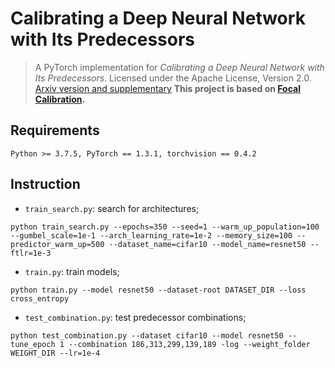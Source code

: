 # Calibrating a Deep Neural Network with Its Predecessors

> A PyTorch implementation for _Calibrating a Deep Neural Network with Its Predecessors_. Licensed under the Apache License, Version 2.0.
> [Arxiv version and supplementary](https://arxiv.org/abs/2302.06245)
> **This project is based on [Focal Calibration](https://github.com/torrvision/focal_calibration).**
> 

## Requirements
```
Python >= 3.7.5, PyTorch == 1.3.1, torchvision == 0.4.2
```

## Instruction

* `train_search.py`: search for architectures;
```
python train_search.py --epochs=350 --seed=1 --warm_up_population=100 --gumbel_scale=1e-1 --arch_learning_rate=1e-2 --memory_size=100 --predictor_warm_up=500 --dataset_name=cifar10 --model_name=resnet50 --ftlr=1e-3
```
* `train.py`: train models;
```
python train.py --model resnet50 --dataset-root DATASET_DIR --loss cross_entropy
```
* `test_combination.py`: test predecessor combinations;
```
python test_combination.py --dataset cifar10 --model resnet50 --tune_epoch 1 --combination 186,313,299,139,189 -log --weight_folder WEIGHT_DIR --lr=1e-4
```

